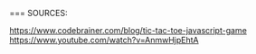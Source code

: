 === SOURCES:

https://www.codebrainer.com/blog/tic-tac-toe-javascript-game
https://www.youtube.com/watch?v=AnmwHjpEhtA